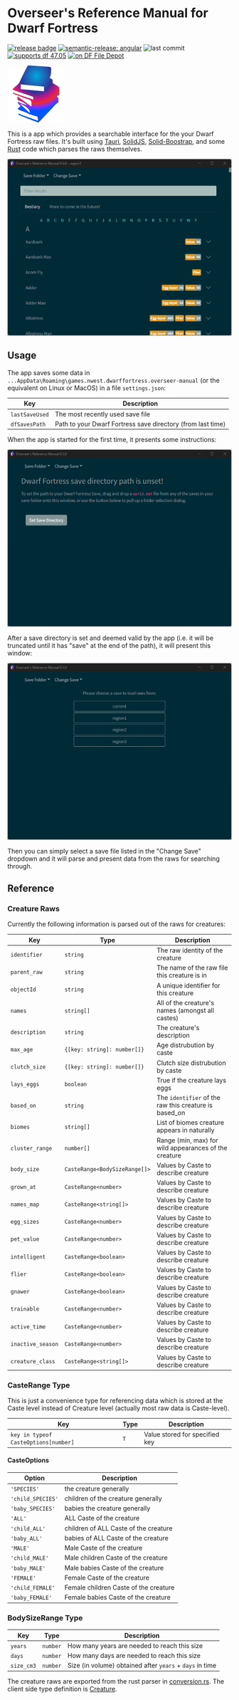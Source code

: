 # Overseer's Reference Manual for Dwarf Fortress

[![release badge](https://img.shields.io/github/v/release/nwesterhausen/overseers-manual-df?style=plastic)](https://github.com/nwesterhausen/overseers-manual-df/releases/latest)
[![semantic-release: angular](https://img.shields.io/badge/semantic--release-conventionalcommits-e10079?logo=semantic-release&style=plastic)](https://github.com/semantic-release/semantic-release)
![last commit](https://img.shields.io/github/last-commit/nwesterhausen/overseers-manual-df?style=plastic)
[![supports df 47.05](https://img.shields.io/badge/Supports%20Dwarf%20Fortress-0.47.05-%235E3E0D?style=plastic)](https://bay12games.com/dwarves/)
[![on DF File Depot](https://img.shields.io/badge/DFFD-0.10.1-blue?style=plastic)](https://dffd.bay12games.com/file.php?id=15966)

![app icon](src-tauri/icons/128x128.png)

This is a app which provides a searchable interface for the your Dwarf Fortress raw files. It's built using
[Tauri](https://tauri.studio), [SolidJS](https://www.solidjs.com/),
[Solid-Boostrap](https://solid-libs.github.io/solid-bootstrap), and some [Rust](https://www.rust-lang.org/) code which
parses the raws themselves.

![app-screenshot](docs/img/app_inuse.png)

## Usage

The app saves some data in `...AppData\Roaming\games.nwest.dwarffortress.overseer-manual` (or the equivalent on Linux or
MacOS) in a file `settings.json`:

| Key            | Description                                                 |
| -------------- | ----------------------------------------------------------- |
| `lastSaveUsed` | The most recently used save file                            |
| `dfSavesPath`  | Path to your Dwarf Fortress save directory (from last time) |

When the app is started for the first time, it presents some instructions:

![first-launch](docs/img/app_launched.png)

After a save directory is set and deemed valid by the app (i.e. it will be truncated until it has "save" at the end of
the path), it will present this window:

![save-set](docs/img/savedir_set.png)

Then you can simply select a save file listed in the "Change Save" dropdown and it will parse and present data from the
raws for searching through.

## Reference

### Creature Raws

Currently the following information is parsed out of the raws for creatures:

| Key               | Type                          | Description                                           |
| ----------------- | ----------------------------- | ----------------------------------------------------- |
| `identifier`      | `string`                      | The raw identity of the creature                      |
| `parent_raw`      | `string`                      | The name of the raw file this creature is in          |
| `objectId`        | `string`                      | A unique identifier for this creature                 |
| `names`           | `string[]`                    | All of the creature's names (amongst all castes)      |
| `description`     | `string`                      | The creature's description                            |
| `max_age`         | `{[key: string]: number[]}`   | Age distrubution by caste                             |
| `clutch_size`     | `{[key: string]: number[]}`   | Clutch size distrubution by caste                     |
| `lays_eggs`       | `boolean`                     | True if the creature lays eggs                        |
| `based_on`        | `string`                      | The `identifier` of the raw this creature is based_on |
| `biomes`          | `string[]`                    | List of biomes creature appears in naturally          |
| `cluster_range`   | `number[]`                    | Range (min, max) for wild appearances of the creature |
| `body_size`       | `CasteRange<BodySizeRange[]>` | Values by Caste to describe creature                  |
| `grown_at`        | `CasteRange<number>`          | Values by Caste to describe creature                  |
| `names_map`       | `CasteRange<string[]>`        | Values by Caste to describe creature                  |
| `egg_sizes`       | `CasteRange<number>`          | Values by Caste to describe creature                  |
| `pet_value`       | `CasteRange<number>`          | Values by Caste to describe creature                  |
| `intelligent`     | `CasteRange<boolean>`         | Values by Caste to describe creature                  |
| `flier`           | `CasteRange<boolean>`         | Values by Caste to describe creature                  |
| `gnawer`          | `CasteRange<boolean>`         | Values by Caste to describe creature                  |
| `trainable`       | `CasteRange<number>`          | Values by Caste to describe creature                  |
| `active_time`     | `CasteRange<number>`          | Values by Caste to describe creature                  |
| `inactive_season` | `CasteRange<number>`          | Values by Caste to describe creature                  |
| `creature_class`  | `CasteRange<string[]>`        | Values by Caste to describe creature                  |

### CasteRange<T> Type

This is just a convenience type for referencing data which is stored at the Caste level instead of Creature level
(actually most raw data is Caste-level).

| Key                                  | Type | Description                    |
| ------------------------------------ | ---- | ------------------------------ |
| `key in typeof CasteOptions[number]` | `T`  | Value stored for specified key |

#### CasteOptions

| Option            | Description                             |
| ----------------- | --------------------------------------- |
| `'SPECIES'`       | the creature generally                  |
| `'child_SPECIES'` | children of the creature generally      |
| `'baby_SPECIES'`  | babies the creature generally           |
| `'ALL'`         | ALL Caste of the creature             |
| `'child_ALL'`   | children of ALL Caste of the creature |
| `'baby_ALL'`    | babies of ALL Caste of the creature   |
| `'MALE'`          | Male Caste of the creature              |
| `'child_MALE'`    | Male children Caste of the creature     |
| `'baby_MALE'`     | Male babies Caste of the creature       |
| `'FEMALE'`        | Female Caste of the creature            |
| `'child_FEMALE'`  | Female children Caste of the creature   |
| `'baby_FEMALE'`   | Female babies Caste of the creature     |

### BodySizeRange Type

| Key        | Type     | Description                                              |
| ---------- | -------- | -------------------------------------------------------- |
| `years`    | `number` | How many years are needed to reach this size             |
| `days`     | `number` | How many days are needed to reach this size              |
| `size_cm3` | `number` | Size (in volume) obtained after `years` + `days` in time |

The creature raws are exported from the rust parser in [conversion.rs](/src-tauri/src/parser/conversion.rs). The client
side type definition is [Creature](/src/definitions/Creature.ts).
